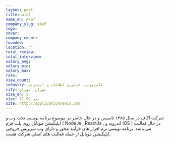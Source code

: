 ```yaml
---
layout: post
title: آکاف
name_en: Akaf
company_slug: akaf
logo: 
cover: 
company_count:
founded:
location: ""
total_review: 
total_interview: 
salary_avg: 
salary_min: 
salary_max: 
rate: 
view_count: 
industry: کامپیوتر، فناوری اطلاعات و اینترنت
city: تهران, تهران
size_en: S
size: 11-50 نفر
site: http://applicationnevis.com
---
```


شرکت آکاف در سال ۱۳۸۵ تاسیس و در حال حاضر در موضوع برنامه نویسی تحت وب و اپلیکیشن موبایل روی پلت فرم ( NodeJs , ReactJs , اندروید و IOS ) در حال فعالیت می باشد. برنامه نویسی نرم افزار های فرآیند محور و دارای وب سرویس خروجی اپلیکیشن موبایل از جمله فعالیت های اصلی شرکت هست.